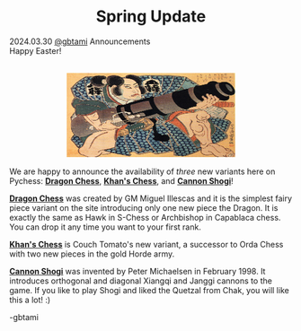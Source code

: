 <h1 align="center">Spring Update</h1>
<div class="meta-headline">
    <div class= "meta">
        <span class="text">2024.03.30</span>
        <span class="text"><a href="/@/gbtami">@gbtami</a></span>
        <span class="text">Announcements</span>
    </div>
    <div class= "headline">Happy Easter!</div>
</div>
</br>

<p align="center">
  <img src="https://github.com/gbtami/pychess-variants/blob/master/static/images/Kuniyoshi_Utagawa_The_actor_17.jpg" width="300" height="150">
</p>

We are happy to announce the availability of *three* new variants here on Pychess: [**Dragon Chess**](https://www.pychess.org/variants/dragon), [**Khan's Chess**](https://www.pychess.org/variants/khans), and [**Cannon Shogi**](https://www.pychess.org/variants/cannonshogi)!

[**Dragon Chess**](https://www.pychess.org/variants/dragon) was created by GM Miguel Illescas and it is the simplest fairy piece variant on the site introducing only one new piece the Dragon. It is exactly the same as Hawk in S-Chess or Archbishop in Capablaca chess. You can drop it any time you want to your first rank.

[**Khan's Chess**](https://www.pychess.org/variants/khans) is Couch Tomato's new variant, a successor to Orda Chess with two new pieces in the gold Horde army.

[**Cannon Shogi**](https://www.pychess.org/variants/cannonshogi)  was invented by Peter Michaelsen in February 1998. It introduces orthogonal and diagonal Xiangqi and Janggi cannons to the game. If you like to play Shogi and liked the Quetzal from Chak, you will like this a lot! :)

-gbtami
